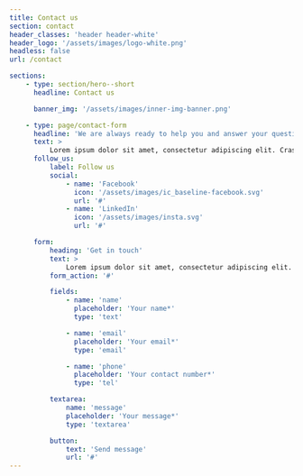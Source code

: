 ```yaml
---
title: Contact us
section: contact
header_classes: 'header header-white'
header_logo: '/assets/images/logo-white.png'
headless: false
url: /contact

sections:
    - type: section/hero--short
      headline: Contact us

      banner_img: '/assets/images/inner-img-banner.png'

    - type: page/contact-form
      headline: 'We are always ready to help you and answer your questions.'
      text: >
          Lorem ipsum dolor sit amet, consectetur adipiscing elit. Cras lobortis vitae sapien sed auctor. Nam dignissim ligula sed accumsan blandit.
      follow_us:
          label: Follow us
          social:
              - name: 'Facebook'
                icon: '/assets/images/ic_baseline-facebook.svg'
                url: '#'
              - name: 'LinkedIn'
                icon: '/assets/images/insta.svg'
                url: '#'

      form:
          heading: 'Get in touch'
          text: >
              Lorem ipsum dolor sit amet, consectetur adipiscing elit.
          form_action: '#'

          fields:
              - name: 'name'
                placeholder: 'Your name*'
                type: 'text'

              - name: 'email'
                placeholder: 'Your email*'
                type: 'email'

              - name: 'phone'
                placeholder: 'Your contact number*'
                type: 'tel'

          textarea:
              name: 'message'
              placeholder: 'Your message*'
              type: 'textarea'

          button:
              text: 'Send message'
              url: '#'
---
```

